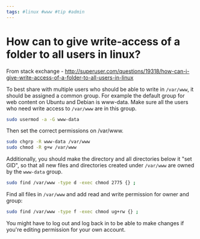 ```yaml
---
tags: #linux #www #tip #admin
---
```


# How can to give write-access of a folder to all users in linux?

From stack exchange - http://superuser.com/questions/19318/how-can-i-give-write-access-of-a-folder-to-all-users-in-linux

To best share with multiple users who should be able to write in `/var/www`, it should be assigned a common group. For example the default group for web content on Ubuntu and Debian is www-data. Make sure all the users who need write access to `/var/www` are in this group.

```bash
sudo usermod -a -G www-data 
```

Then set the correct permissions on /var/www.

```bash
sudo chgrp -R www-data /var/www
sudo chmod -R g+w /var/www
```

Additionally, you should make the directory and all directories below it "set GID", so that all new files and directories created under `/var/www` are owned by the `www-data` group.

```bash
sudo find /var/www -type d -exec chmod 2775 {} ;    
```

Find all files in `/var/www` and add read and write permission for owner and group:

```bash
sudo find /var/www -type f -exec chmod ug+rw {} ;
```

You might have to log out and log back in to be able to make changes if you're editing permission for your own account.